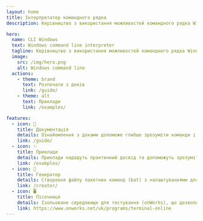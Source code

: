 ```yaml
---
layout: home
title: Інтерпретатор командного рядка
description: Керівництво з використання можливостей командного рядка Windows

hero:
  name: CLI Windows
  text: Windows command line interpreter
  tagline: Керівництво з використання можливостей командного рядка Windows
  image:
    src: /img/hero.png
    alt: Windows command line
  actions:
    - theme: brand
      text: Розпочати з доків
      link: /guide/
    - theme: alt
      text: Приклади
      link: /examples/

features:
  - icon: 📑
    title: Документація
    details: Ознайомлення з доками допоможе глибше зрозуміти команди і виконувати різноманітні завдання в системі
    link: /guide/
  - icon: ✨
    title: Приклади
    details: Приклади нададуть практичний досвід та допоможуть зрозуміти, як застосовувати команди в реальних сценаріях
    link: /examples/
  - icon: 🔄
    title: Генератор
    details: Cтворення файлу пакетних команд (bat) з налаштуваннями для операційної системи Windows.
    link: /creator/
  - icon: 🖥
    title: Пісочниця
    details: Ізольоване середовище для тестування (onWorks), що дозволить навчитися використовувати команди безпечно
    link: https://www.onworks.net/uk/programs/terminal-online
---
```

